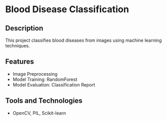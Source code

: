 # Blood Disease Classification

## Description
This project classifies blood diseases from images using machine learning techniques.

## Features
- Image Preprocessing
- Model Training: RandomForest
- Model Evaluation: Classification Report

## Tools and Technologies
- OpenCV, PIL, Scikit-learn

